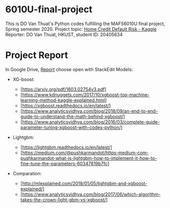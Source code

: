# 6010U-final-project
This is DO Van Thuat's Python codes fulfilling the MAFS6010U final project, Spring semester 2020.
Project topic: [Home Credit Default Risk - Kaggle](https://www.kaggle.com/c/home-credit-default-risk)
Reporter: DO Van Thuat, HKUST, student ID: 20405634
# Project Report
In Google Drive, [Report](https://drive.google.com/file/d/1R0E0RXj1Tunb5LTe2VzhSt9njiusru5R/view?usp=sharing) choose open with StackEdit
Models:

- XG-boost:
	- [https://arxiv.org/pdf/1603.02754v3.pdf]
	- [https://www.kdnuggets.com/2017/10/xgboost-top-machine-learning-method-kaggle-explained.html]
	- [https://xgboost.readthedocs.io/en/latest/]
	- [https://www.analyticsvidhya.com/blog/2018/09/an-end-to-end-guide-to-understand-the-math-behind-xgboost/]
	- [https://www.analyticsvidhya.com/blog/2016/03/complete-guide-parameter-tuning-xgboost-with-codes-python/]
- Lightgbm:
	- [https://lightgbm.readthedocs.io/en/latest/]
	- [https://medium.com/@pushkarmandot/https-medium-com-pushkarmandot-what-is-lightgbm-how-to-implement-it-how-to-fine-tune-the-parameters-60347819b7fc]
	 
- Comparation:
	- [http://mlexplained.com/2018/01/05/lightgbm-and-xgboost-explained/]
	- [https://www.analyticsvidhya.com/blog/2017/06/which-algorithm-takes-the-crown-light-gbm-vs-xgboost/]
